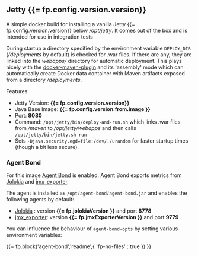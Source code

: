 ## Jetty {{= fp.config.version.version}}

A simple docker build for installing a vanilla Jetty {{= fp.config.version.version}} below */opt/jetty*. It comes out of the box and is intended for use in integration tests

During startup a directory specified by the environment variable `DEPLOY_DIR` (*/deployments* by default) is checked for .war files. If there are any, they are linked into the *webapps/* directory for automatic deployment. This plays nicely with the [docker-maven-plugin](https://github.com/fabric8io/docker-maven-plugin/) and its 'assembly' mode which can automatically create Docker data container with Maven artifacts exposed from a directory */deployments*.

Features:

* Jetty Version: **{{= fp.config.version.version}}**
* Java Base Image: **{{= fp.config.version.from.image }}**
* Port: **8080**
* Command: `/opt/jetty/bin/deploy-and-run.sh` which links .war files from */maven* to */opt/jetty/webapps* and then calls `/opt/jetty/bin/jetty.sh run`
* Sets `-Djava.security.egd=file:/dev/./urandom` for faster startup times (though a bit less secure).

### Agent Bond

For this image [Agent Bond](https://github.com/fabric8io/agent-bond) is enabled. Agent Bond exports metrics from [Jolokia](http://www.jolokia.org) and [jmx_exporter](https://github.com/prometheus/jmx_exporter).

The agent is installed as `/opt/agent-bond/agent-bond.jar` and enables the following agents by default:

* [Jolokia](http://www.jolokia.org) : version **{{= fp.jolokiaVersion }}** and port **8778**
* [jmx_exporter](https://github.com/prometheus/jmx_exporter): version **{{= fp.jmxExporterVersion }}** and port **9779**

You can influence the behaviour of `agent-bond-opts` by setting various environment variables:

{{= fp.block('agent-bond','readme',{ 'fp-no-files' : true }) }}
